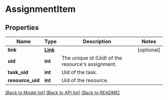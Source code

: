 # AssignmentItem

## Properties
Name | Type | Description | Notes
------------ | ------------- | ------------- | -------------
**link** | [**Link**](Link.md) |  | [optional] 
**uid** | **int** | The unique id (Uid) of the resource&#39;s assignment. | 
**task_uid** | **int** | Uid of the task. | 
**resource_uid** | **int** | Uid of the resource. | 

[[Back to Model list]](../README.md#documentation-for-models) [[Back to API list]](../README.md#documentation-for-api-endpoints) [[Back to README]](../README.md)


